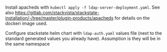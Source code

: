 
Install apacheds with `kubectl apply -f ldap-server-deployment.yaml`. See also https://gitlab.com/stackvista/stackstate-installation/-/tree/master/plugin-products/apacheds for details on the dockeri image used.

Configure stackstate helm chart with `ldap-auth.yaml` values file (next to the standard generated values you already have). Assumption is they will be in the same namespace
